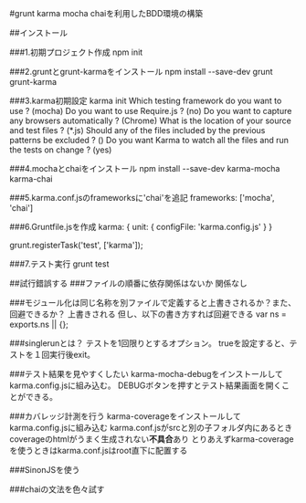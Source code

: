 #grunt karma mocha chaiを利用したBDD環境の構築

##インストール

###1.初期プロジェクト作成
npm init

###2.gruntとgrunt-karmaをインストール
npm install --save-dev grunt grunt-karma

###3.karma初期設定
karma init
Which testing framework do you want to use ? (mocha)
Do you want to use Require.js ? (no)
Do you want to capture any browsers automatically ? (Chrome)
What is the location of your source and test files ? (*.js)
Should any of the files included by the previous patterns be excluded ? ()
Do you want Karma to watch all the files and run the tests on change ? (yes)

###4.mochaとchaiをインストール
npm install --save-dev karma-mocha karma-chai

###5.karma.conf.jsのframeworksに'chai'を追記
frameworks: ['mocha', 'chai']

###6.Gruntfile.jsを作成
karma: {
	unit: {
		configFile: 'karma.config.js'
	}
}

grunt.registerTask('test', ['karma']);

###7.テスト実行
grunt test


##試行錯誤する
###ファイルの順番に依存関係はないか
関係なし

###モジュール化は同じ名称を別ファイルで定義すると上書きされるか？また、回避できるか？
上書きされる
但し、以下の書き方すれば回避できる
var ns = exports.ns || {};

###singlerunとは？
テストを1回限りとするオプション。
trueを設定すると、テストを１回実行後exit。

###テスト結果を見やすくしたい
karma-mocha-debugをインストールしてkarma.config.jsに組み込む。
DEBUGボタンを押すとテスト結果画面を開くことができる。

###カバレッジ計測を行う
karma-coverageをインストールしてkarma.config.jsに組み込む
karma.conf.jsがsrcと別の子フォルダ内にあるときcoverageのhtmlがうまく生成されない**不具合**あり
とりあえずkarma-coverageを使うときはkarma.conf.jsはroot直下に配置する

###SinonJSを使う

###chaiの文法を色々試す

